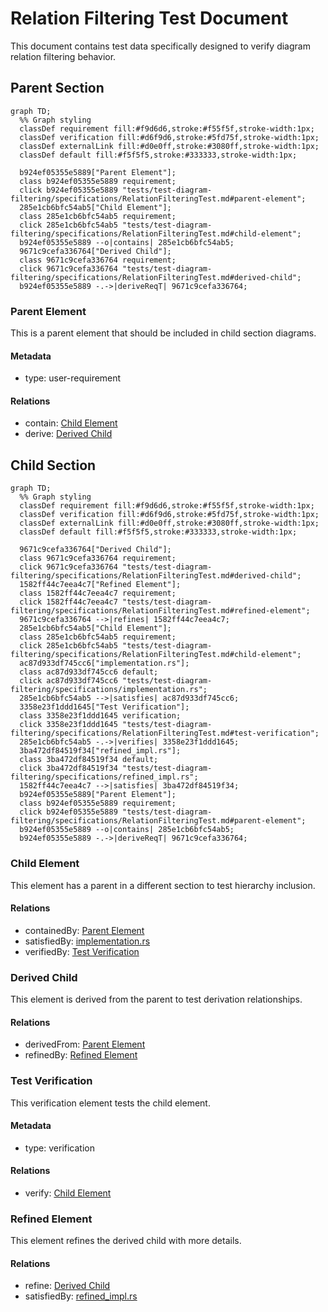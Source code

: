 # Relation Filtering Test Document

This document contains test data specifically designed to verify diagram relation filtering behavior.

## Parent Section
```mermaid
graph TD;
  %% Graph styling
  classDef requirement fill:#f9d6d6,stroke:#f55f5f,stroke-width:1px;
  classDef verification fill:#d6f9d6,stroke:#5fd75f,stroke-width:1px;
  classDef externalLink fill:#d0e0ff,stroke:#3080ff,stroke-width:1px;
  classDef default fill:#f5f5f5,stroke:#333333,stroke-width:1px;

  b924ef05355e5889["Parent Element"];
  class b924ef05355e5889 requirement;
  click b924ef05355e5889 "tests/test-diagram-filtering/specifications/RelationFilteringTest.md#parent-element";
  285e1cb6bfc54ab5["Child Element"];
  class 285e1cb6bfc54ab5 requirement;
  click 285e1cb6bfc54ab5 "tests/test-diagram-filtering/specifications/RelationFilteringTest.md#child-element";
  b924ef05355e5889 --o|contains| 285e1cb6bfc54ab5;
  9671c9cefa336764["Derived Child"];
  class 9671c9cefa336764 requirement;
  click 9671c9cefa336764 "tests/test-diagram-filtering/specifications/RelationFilteringTest.md#derived-child";
  b924ef05355e5889 -.->|deriveReqT| 9671c9cefa336764;
```
### Parent Element

This is a parent element that should be included in child section diagrams.

#### Metadata
  * type: user-requirement

#### Relations
  * contain: [Child Element](#child-element)
  * derive: [Derived Child](#derived-child)

## Child Section
```mermaid
graph TD;
  %% Graph styling
  classDef requirement fill:#f9d6d6,stroke:#f55f5f,stroke-width:1px;
  classDef verification fill:#d6f9d6,stroke:#5fd75f,stroke-width:1px;
  classDef externalLink fill:#d0e0ff,stroke:#3080ff,stroke-width:1px;
  classDef default fill:#f5f5f5,stroke:#333333,stroke-width:1px;

  9671c9cefa336764["Derived Child"];
  class 9671c9cefa336764 requirement;
  click 9671c9cefa336764 "tests/test-diagram-filtering/specifications/RelationFilteringTest.md#derived-child";
  1582ff44c7eea4c7["Refined Element"];
  class 1582ff44c7eea4c7 requirement;
  click 1582ff44c7eea4c7 "tests/test-diagram-filtering/specifications/RelationFilteringTest.md#refined-element";
  9671c9cefa336764 -->|refines| 1582ff44c7eea4c7;
  285e1cb6bfc54ab5["Child Element"];
  class 285e1cb6bfc54ab5 requirement;
  click 285e1cb6bfc54ab5 "tests/test-diagram-filtering/specifications/RelationFilteringTest.md#child-element";
  ac87d933df745cc6["implementation.rs"];
  class ac87d933df745cc6 default;
  click ac87d933df745cc6 "tests/test-diagram-filtering/specifications/implementation.rs";
  285e1cb6bfc54ab5 -->|satisfies| ac87d933df745cc6;
  3358e23f1ddd1645["Test Verification"];
  class 3358e23f1ddd1645 verification;
  click 3358e23f1ddd1645 "tests/test-diagram-filtering/specifications/RelationFilteringTest.md#test-verification";
  285e1cb6bfc54ab5 -.->|verifies| 3358e23f1ddd1645;
  3ba472df84519f34["refined_impl.rs"];
  class 3ba472df84519f34 default;
  click 3ba472df84519f34 "tests/test-diagram-filtering/specifications/refined_impl.rs";
  1582ff44c7eea4c7 -->|satisfies| 3ba472df84519f34;
  b924ef05355e5889["Parent Element"];
  class b924ef05355e5889 requirement;
  click b924ef05355e5889 "tests/test-diagram-filtering/specifications/RelationFilteringTest.md#parent-element";
  b924ef05355e5889 --o|contains| 285e1cb6bfc54ab5;
  b924ef05355e5889 -.->|deriveReqT| 9671c9cefa336764;
```
### Child Element

This element has a parent in a different section to test hierarchy inclusion.

#### Relations
  * containedBy: [Parent Element](#parent-element)
  * satisfiedBy: [implementation.rs](implementation.rs)
  * verifiedBy: [Test Verification](#test-verification)

### Derived Child

This element is derived from the parent to test derivation relationships.

#### Relations
  * derivedFrom: [Parent Element](#parent-element)
  * refinedBy: [Refined Element](#refined-element)

### Test Verification

This verification element tests the child element.

#### Metadata
  * type: verification

#### Relations
  * verify: [Child Element](#child-element)

### Refined Element

This element refines the derived child with more details.

#### Relations
  * refine: [Derived Child](#derived-child)
  * satisfiedBy: [refined_impl.rs](refined_impl.rs)